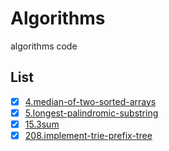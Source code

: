 # Algorithms

algorithms code

## List

- [X] [4.median-of-two-sorted-arrays](algorithms/4)
- [X] [5.longest-palindromic-substring](algorithms/5)
- [X] [15.3sum](algorithms/15)
- [X] [208.implement-trie-prefix-tree](algorithms/208)
